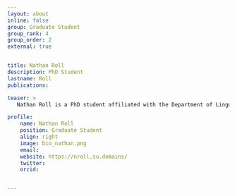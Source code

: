 ```yaml
---
layout: about
inline: false
group: Graduate Student
group_rank: 4
group_order: 2
external: true


title: Nathan Roll
description: PhD Student
lastname: Roll
publications: 

teaser: >
   Nathan Roll is a PhD student affiliated with the Department of Linguistics and the NLP Group at Stanford University. His research investigates the shared language processing mechanisms across computational and biological systems, with a focus on speech perception. He applies this work to challenges in healthcare, from modeling human language deficits using LLMs to identifying underreported cases of domestic violence in Stanford Healthcare patients.

profile:
    name: Nathan Roll
    position: Graduate Student
    align: right
    image: bio_nathan.png
    email: 
    website: https://nroll.su.domains/
    twitter: 
    orcid: 


---
```

